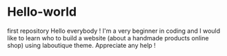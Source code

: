 # Hello-world
first repository
Hello everybody !
I'm a very beginner in coding and I would like to learn who to build a website (about a handmade products online shop) using laboutique  theme.
Appreciate any help !
